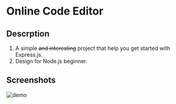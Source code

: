 # Online Code Editor
## Descrption
1. A simple ~~and interesting~~ project that help you get started with Express.js.
2. Design for Node.js beginner.

## Screenshots
![demo](https://user-images.githubusercontent.com/39998050/79564599-8d9b8d00-80e1-11ea-8242-83591b4c66c4.png)
